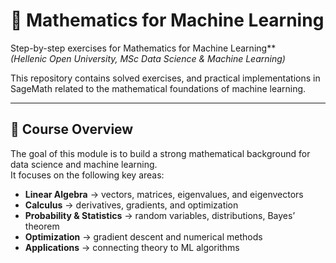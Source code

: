 # 🧮 Mathematics for Machine Learning

Step-by-step exercises for Mathematics for Machine Learning**  
*(Hellenic Open University, MSc Data Science & Machine Learning)*

This repository contains solved exercises, and practical implementations in SageMath related to the mathematical foundations of machine learning.

---

## 📘 Course Overview

The goal of this module is to build a strong mathematical background for data science and machine learning.  
It focuses on the following key areas:

- **Linear Algebra** → vectors, matrices, eigenvalues, and eigenvectors  
- **Calculus** → derivatives, gradients, and optimization  
- **Probability & Statistics** → random variables, distributions, Bayes’ theorem  
- **Optimization** → gradient descent and numerical methods  
- **Applications** → connecting theory to ML algorithms  

